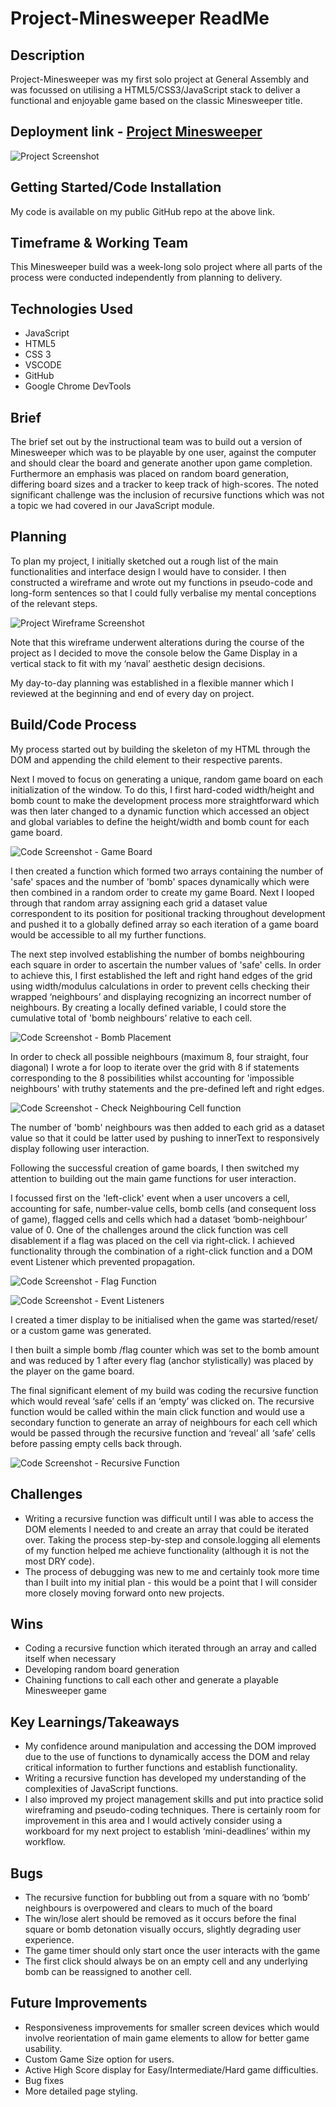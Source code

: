 # Project-Minesweeper ReadMe

## Description

Project-Minesweeper was my first solo project at General Assembly and was focussed on utilising a HTML5/CSS3/JavaScript stack to deliver a functional and enjoyable game based on the classic Minesweeper title.


## Deployment link -  [Project Minesweeper](https://ajx-mijo.github.io/project-minesweeper/) 

![Project Screenshot](https://res.cloudinary.com/doqbnr4p6/image/upload/v1673451846/readMe/image7_xejmze.png)


## Getting Started/Code Installation

My code is available on my public GitHub repo at the above link.


## Timeframe & Working Team

This Minesweeper build was a week-long solo project where all parts of the process were conducted independently from planning to delivery.


## Technologies Used

- JavaScript
- HTML5
- CSS 3
- VSCODE
- GitHub
- Google Chrome DevTools



## Brief
The brief set out by the instructional team was to build out a version of Minesweeper which was to be playable by one user, against the computer and should clear the board and generate another upon game completion. Furthermore an emphasis was placed on random board generation, differing board sizes and a tracker to keep track of high-scores. The noted significant challenge was the inclusion of recursive functions which was not a topic we had covered in our JavaScript module.




## Planning

To plan my project, I initially sketched out a rough list of the main functionalities and interface design I would have to consider. I then constructed a wireframe and wrote out my functions in pseudo-code and long-form sentences so that I could fully verbalise my mental conceptions of the relevant steps.

![Project Wireframe Screenshot](https://res.cloudinary.com/doqbnr4p6/image/upload/v1673451845/readMe/image8_eghn1k.png)

Note that this wireframe underwent alterations during the course of the project as I decided to move the console below the Game Display in a vertical stack to fit with my ‘naval’ aesthetic design decisions.

My day-to-day planning was established in a flexible manner which I reviewed at the beginning and end of every day on project.





## Build/Code Process

My process started out by building the skeleton of my HTML through the DOM and appending the child element to their respective parents.

Next I moved to focus on generating a unique, random game board on each initialization of the window. To do this, I first hard-coded width/height and bomb count to make the development process more straightforward which was then later changed to a dynamic function which accessed an object and global variables to define the height/width and bomb count for each game board.

![Code Screenshot - Game Board](https://res.cloudinary.com/doqbnr4p6/image/upload/v1673451844/readMe/image6_aavnrx.png)

I then created a function which formed two arrays containing the number of 'safe' spaces and the number of 'bomb' spaces dynamically which were then combined in a random order to create my game Board.
Next I looped through that random array assigning each grid a dataset value correspondent to its position for positional tracking throughout development and pushed it to a globally defined array so each iteration of a game board would be accessible to all my further functions.

The next step involved establishing the number of bombs neighbouring each square in order to ascertain the number values of 'safe' cells. In order to achieve this, I first established the left and right hand edges of the grid using width/modulus calculations in order to prevent cells checking their wrapped ‘neighbours’ and displaying recognizing an incorrect number of neighbours. By creating a locally defined variable,  I could store the cumulative total of 'bomb neighbours’ relative to each cell.

![Code Screenshot - Bomb Placement](https://res.cloudinary.com/doqbnr4p6/image/upload/v1673451844/readMe/image2_ojhdsj.png)

In order to check all possible neighbours (maximum 8, four straight, four diagonal) I wrote a for loop to iterate over the grid with 8 if statements corresponding to the 8 possibilities whilst accounting for 'impossible neighbours' with truthy statements and the pre-defined left and right edges.

![Code Screenshot - Check Neighbouring Cell function](https://res.cloudinary.com/doqbnr4p6/image/upload/v1673451844/readMe/image5_elabx4.png)

The number of 'bomb' neighbours was then added to each grid as a dataset value so that it could be latter used by pushing to innerText to responsively display following user interaction.

Following the successful creation of game boards, I then switched my attention to building out the main game functions for user interaction. 

I focussed first on the 'left-click' event when a user uncovers a cell, accounting for safe, number-value cells, bomb cells (and consequent loss of game), flagged cells and cells which had a dataset ‘bomb-neighbour’ value of 0. One of the challenges around the click function was cell disablement if a flag was placed on the cell via right-click. I achieved functionality through the combination of a right-click function and a DOM event Listener which prevented propagation.

![Code Screenshot - Flag Function](https://res.cloudinary.com/doqbnr4p6/image/upload/v1673451844/readMe/image1_kwfb66.png)

![Code Screenshot - Event Listeners](https://res.cloudinary.com/doqbnr4p6/image/upload/v1673451844/readMe/image4_zrt8ft.png)
 

I created a timer display to be initialised when the game was started/reset/ or a custom game was generated.

I then built a simple bomb /flag counter which was set to the bomb amount and was reduced by 1 after every flag (anchor stylistically) was placed by the player on the game board.

The final significant element of my build was coding the recursive function which would reveal ‘safe’ cells if an ‘empty’ was clicked on. The recursive function would be called within the main click function and would use a secondary function to generate an array of neighbours for each cell which would be passed through the recursive function and ‘reveal’ all ‘safe’ cells before passing empty cells back through.

![Code Screenshot - Recursive Function](https://res.cloudinary.com/doqbnr4p6/image/upload/v1673451844/readMe/image3_pizzvr.png)

## Challenges

- Writing a recursive function was difficult until I was able to access the DOM elements I needed to and create an array that could be iterated over. Taking the process step-by-step and console.logging all elements of my function helped me achieve functionality (although it is not the most DRY code).
- The process of debugging was new to me and certainly took more time than I built into my initial plan - this would be a point that I will consider more closely moving forward onto new projects.


## Wins
- Coding a recursive function which iterated through an array and called itself when necessary
- Developing random board generation 
- Chaining functions to call each other and generate a playable Minesweeper game








## Key Learnings/Takeaways

- My confidence around manipulation and accessing the DOM improved due to the use of functions to dynamically access the DOM and relay critical information to further functions and establish functionality.
- Writing a recursive function has developed my understanding of the complexities of JavaScript functions.
- I also improved my project management skills and put into practice solid wireframing and pseudo-coding techniques. There is certainly room for improvement in this area and I would actively consider using a workboard for my next project to establish ‘mini-deadlines’ within my workflow.



## Bugs

- The recursive function for bubbling out from a square with no ‘bomb’ neighbours is overpowered and clears to much of the board
- The win/lose alert should be removed as it occurs before the final square or bomb detonation visually occurs, slightly degrading user experience.
- The game timer should only start once the user interacts with the game
- The first click should always be on an empty cell and any underlying bomb can be reassigned to another cell.



## Future Improvements

- Responsiveness improvements for smaller screen devices which would involve reorientation of main game elements to allow for better game usability.
- Custom Game Size option for users.
- Active High Score display for Easy/Intermediate/Hard game difficulties.
- Bug fixes
- More detailed page styling.